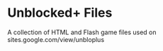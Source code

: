 # Unblocked+ Files
A collection of HTML and Flash game files used on sites.google.com/view/unbloplus
